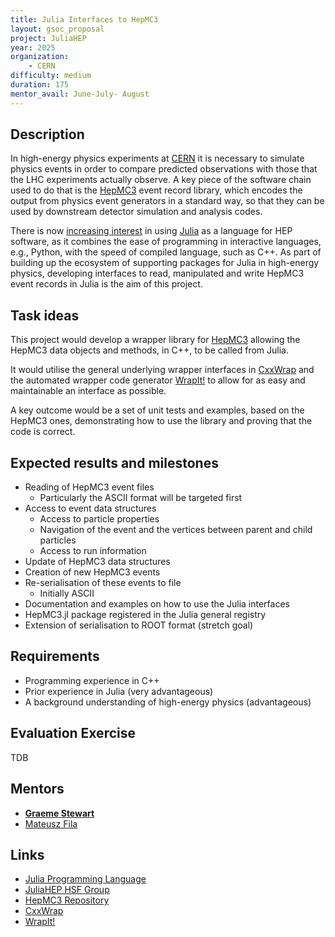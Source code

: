 ```yaml
---
title: Julia Interfaces to HepMC3
layout: gsoc_proposal
project: JuliaHEP
year: 2025
organization:
    - CERN
difficulty: medium
duration: 175
mentor_avail: June-July- August
---
```


## Description

In high-energy physics experiments at [CERN](https://home.cern/) it is necessary to simulate physics events in order to compare predicted observations with those that the LHC experiments actually observe. A key piece of the software chain used to do that is the [HepMC3](https://arxiv.org/abs/1912.08005) event record library, which encodes the output from physics event generators in a standard way, so that they can be used by downstream detector simulation and analysis codes.

There is now [increasing interest](https://doi.org/10.1007/s41781-023-00104-x) in using [Julia](https://julialang.org/) as a language for HEP software, as it combines the ease of programming in interactive languages, e.g., Python, with the speed of compiled language, such as C++. As part of building up the ecosystem of supporting packages for Julia in high-energy physics, developing interfaces to read, manipulated and write HepMC3 event records in Julia is the aim of this project.

## Task ideas

This project would develop a wrapper library for [HepMC3](https://gitlab.cern.ch/hepmc/HepMC3) allowing the HepMC3 data objects and methods, in C++, to be called from Julia.

It would utilise the general underlying wrapper interfaces in [CxxWrap](https://github.com/JuliaInterop/CxxWrap.jl) and the automated wrapper code generator [WrapIt!](https://github.com/grasph/wrapit) to allow for as easy and maintainable an interface as possible.

A key outcome would be a set of unit tests and examples, based on the HepMC3 ones, demonstrating how to use the library and proving that the code is correct.

## Expected results and milestones

- Reading of HepMC3 event files
    - Particularly the ASCII format will be targeted first
- Access to event data structures
    - Access to particle properties
    - Navigation of the event and the vertices between parent and child particles
    - Access to run information
- Update of HepMC3 data structures
- Creation of new HepMC3 events
- Re-serialisation of these events to file
    - Initially ASCII
- Documentation and examples on how to use the Julia interfaces
- HepMC3.jl package registered in the Julia general registry
- Extension of serialisation to ROOT format (stretch goal)

## Requirements

- Programming experience in C++
- Prior experience in Julia (very advantageous)
- A background understanding of high-energy physics (advantageous)

## Evaluation Exercise

TDB

## Mentors

- **[Graeme Stewart](mailto:graeme.andrew.stewart@cern.ch)**
- [Mateusz Fila](mailto:mateusz.jakub.fila@cern.ch)

## Links

- [Julia Programming Language](https://julialang.org/)
- [JuliaHEP HSF Group](https://hepsoftwarefoundation.org/workinggroups/juliahep.html)
- [HepMC3 Repository](https://gitlab.cern.ch/hepmc/HepMC3)
- [CxxWrap](https://github.com/JuliaInterop/CxxWrap.jl)
- [WrapIt!](https://github.com/grasph/wrapit)
